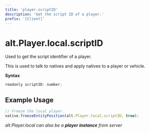 ```yaml
---
title: 'player.scriptID'
description: 'Get the script ID of a player.'
prefix: '[Client]'
---
```


# alt.Player.local.scriptID

Used to get the script identifier of a player.

This is used to talk to natives and apply natives to a player or vehicle.

**Syntax**

```js
readonly scriptID: number;
```

## Example Usage

```js
// Freeze the local player.
native.freezeEntityPosition(alt.Player.local.scriptID, true);
```

_alt.Player.local can also be a **player instance** from server_
